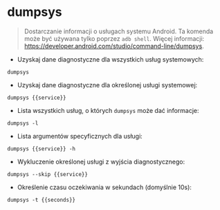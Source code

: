# dumpsys

> Dostarczanie informacji o usługach systemu Android.
> Ta komenda może być używana tylko poprzez `adb shell`.
> Więcej informacji: <https://developer.android.com/studio/command-line/dumpsys>.

- Uzyskaj dane diagnostyczne dla wszystkich usług systemowych:

`dumpsys`

- Uzyskaj dane diagnostyczne dla określonej usługi systemowej:

`dumpsys {{service}}`

- Lista wszystkich usług, o których `dumpsys` może dać informacje:

`dumpsys -l`

- Lista argumentów specyficznych dla usługi:

`dumpsys {{service}} -h`

- Wykluczenie określonej usługi z wyjścia diagnostycznego:

`dumpsys --skip {{service}}`

- Określenie czasu oczekiwania w sekundach (domyślnie 10s):

`dumpsys -t {{seconds}}`
